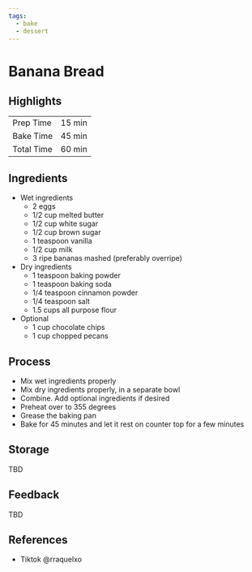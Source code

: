 ```yaml
---
tags:
  - bake
  - dessert
---
```


# Banana Bread

## Highlights

| | |
|----|-----|
| Prep Time             | 15 min     |
| Bake Time             | 45 min     |
| Total Time            | 60 min     |

## Ingredients

* Wet ingredients
    * 2 eggs
    * 1/2 cup melted butter
    * 1/2 cup white sugar
    * 1/2 cup brown sugar
    * 1 teaspoon vanilla
    * 1/2 cup milk
    * 3 ripe bananas mashed (preferably overripe)
* Dry ingredients
    * 1 teaspoon baking powder
    * 1 teaspoon baking soda
    * 1/4 teaspoon cinnamon powder
    * 1/4 teaspoon salt
    * 1.5 cups all purpose flour
* Optional
    * 1 cup chocolate chips
    * 1 cup chopped pecans

## Process

* Mix wet ingredients properly
* Mix dry ingredients properly, in a separate bowl
* Combine. Add optional ingredients if desired
* Preheat over to 355 degrees
* Grease the baking pan
* Bake for 45 minutes and let it rest on counter top for a few minutes

## Storage

TBD

## Feedback

TBD

## References

* Tiktok @rraquelxo
